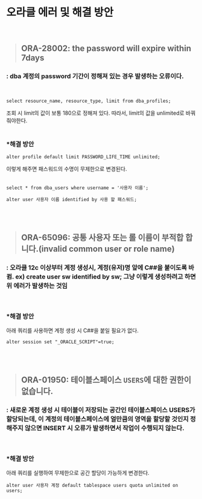 # 오라클 에러 및 해결 방안

<br>

> ## ORA-28002: the password will expire within 7days
### : dba 계정의 password 기간이 정해져 있는 경우 발생하는 오류이다.

<br>

```
select resource_name, resource_type, limit from dba_profiles;
```
조회 시 limit의 값이 보통 180으로 정해져 있다. 
따라서, limit의 값을 unlimited로 바꿔줘야한다.
<br><br>

### *해결 방안

```
alter profile default limit PASSWORD_LIFE_TIME unlimited;
```
이렇게 해주면 패스워드의 수명이 무제한으로 변경된다.
<br><br>
```
select * from dba_users where username = '사용자 이름';

alter user 사용자 이름 identified by 사용 할 패스워드;
```

<br><br>

> ## ORA-65096: 공통 사용자 또는 롤 이름이 부적합 합니다.(invalid common user or role name)
### : 오라클 12c 이상부터 계정 생성시, 계정(유저)명 앞에 C##을 붙이도록 바뀜. ex) create user sw identified by sw; 그냥 이렇게 생성하려고 하면 위 에러가 발생하는 것임

<br>

### *해결 방안
아래 쿼리를 사용하면 계정 생성 시 C##을 붙일 필요가 없다.
```
alter session set "_ORACLE_SCRIPT"=true;
```

<br><br>

> ## ORA-01950: 테이블스페이스 `USERS`에 대한 권한이 없습니다.
### : 새로운 계정 생성 시 테이블이 저장되는 공간인 테이블스페이스 USERS가 할당되는데, 이 계정의 테이블스페이스에 얼만큼의 영역을 할당할 것인지 정해주지 않으면 INSERT 시 오류가 발생하면서 작업이 수행되지 않는다.
<br>

### *해결 방안
아래 쿼리를 실행하여 무제한으로 공간 할당이 가능하게 변경한다.
```
alter user 사용자 계정 default tablespace users quota unlimited on users;
```








